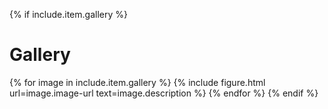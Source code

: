 {% if include.item.gallery %}
# Gallery
{% for image in include.item.gallery %}
  {% include figure.html url=image.image-url text=image.description %}
{% endfor %}
{% endif %}